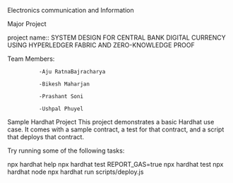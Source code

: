 Electronics communication and Information



Major Project 


project name:: SYSTEM DESIGN FOR CENTRAL BANK DIGITAL CURRENCY USING HYPERLEDGER FABRIC AND ZERO-KNOWLEDGE PROOF

Team Members: 

              -Aju RatnaBajracharya

              -Bikesh Maharjan
              
              -Prashant Soni
              
              -Ushpal Phuyel




Sample Hardhat Project
This project demonstrates a basic Hardhat use case. It comes with a sample contract, a test for that contract, and a script that deploys that contract.

Try running some of the following tasks:

npx hardhat help
npx hardhat test
REPORT_GAS=true npx hardhat test
npx hardhat node
npx hardhat run scripts/deploy.js
